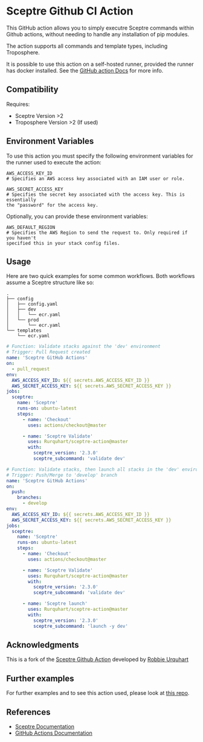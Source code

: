# Sceptre Github CI Action

This GitHub action allows you to simply executre Sceptre commands within Github
actions, without needing to handle any installation of pip modules.

The action supports all commands and template types, including Troposphere.

It is possible to use this action on a self-hosted runner, provided the runner
has docker installed. See the
[GitHub action Docs](<https://help.github.com/en/actions/hosting-your-own-runners/about-self-hosted-runners#requirements-for-self-hosted-runner-machines>)
for more info.

## Compatibility

Requires:

- Sceptre Version >2
- Troposphere Version >2 (If used)

## Environment Variables

To use this action you must specify the following environment variables for
the runner used to execute the action:

```none
AWS_ACCESS_KEY_ID
# Specifies an AWS access key associated with an IAM user or role.

AWS_SECRET_ACCESS_KEY
# Specifies the secret key associated with the access key. This is essentially
the "password" for the access key.
```

Optionally, you can provide these environment variables:

```none
AWS_DEFAULT_REGION
# Specifies the AWS Region to send the request to. Only required if you haven't
specified this in your stack config files.
```

## Usage

Here are two quick examples for some common workflows. Both workflows assume a
Sceptre structure like so:
```none
.
├── config
│   ├── config.yaml
│   ├── dev
│   │   └── ecr.yaml
│   └── prod
│       └── ecr.yaml
└── templates
    └── ecr.yaml
```

```yaml
# Function: Validate stacks against the 'dev' environment
# Trigger: Pull Request created
name: 'Sceptre GitHub Actions'
on:
  - pull_request
env:
  AWS_ACCESS_KEY_ID: ${{ secrets.AWS_ACCESS_KEY_ID }}
  AWS_SECRET_ACCESS_KEY: ${{ secrets.AWS_SECRET_ACCESS_KEY }}
jobs:
  sceptre:
    name: 'Sceptre'
    runs-on: ubuntu-latest
    steps:
      - name: 'Checkout'
        uses: actions/checkout@master

      - name: 'Sceptre Validate'
        uses: Rurquhart/sceptre-action@master
        with:
          sceptre_version: '2.3.0'
          sceptre_subcommand: 'validate dev'
```

```yaml
# Function: Validate stacks, then launch all stacks in the 'dev' environment
# Trigger: Push/Merge to 'develop' branch
name: 'Sceptre GitHub Actions'
on:
  push:
    branches:
      - develop
env:
  AWS_ACCESS_KEY_ID: ${{ secrets.AWS_ACCESS_KEY_ID }}
  AWS_SECRET_ACCESS_KEY: ${{ secrets.AWS_SECRET_ACCESS_KEY }}
jobs:
  sceptre:
    name: 'Sceptre'
    runs-on: ubuntu-latest
    steps:
      - name: 'Checkout'
        uses: actions/checkout@master

      - name: 'Sceptre Validate'
        uses: Rurquhart/sceptre-action@master
        with:
          sceptre_version: '2.3.0'
          sceptre_subcommand: 'validate dev'

      - name: 'Sceptre launch'
        uses: Rurquhart/sceptre-action@master
        with:
          sceptre_version: '2.3.0'
          sceptre_subcommand: 'launch -y dev'
```

## Acknowledgments

This is a fork of the [Sceptre Github Action](https://github.com/Rurquhart/sceptre-action)
developed by [Robbie Urquhart](https://github.com/Rurquhart)

## Further examples

For further examples and to see this action used, please look at
[this repo](<https://github.com/Rurquhart/sceptre-action-examples>).

## References

- [Sceptre Documentation](<https://sceptre.cloudreach.com/2.3.0/>)
- [GitHub Actions Documentation](<https://help.github.com/en/actions>)
